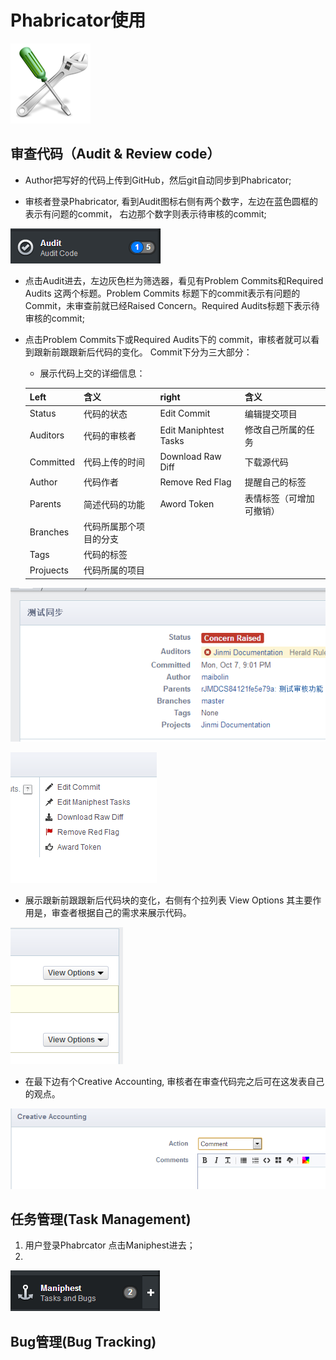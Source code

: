 # Phabricator使用

![Phabricator](./assets/tool.png)

## 审查代码（Audit & Review code）

* Author把写好的代码上传到GitHub，然后git自动同步到Phabricator;

* 审核者登录Phabricator, 看到Audit图标右侧有两个数字，左边在蓝色圆框的表示有问题的commit，
右边那个数字则表示待审核的commit;

![Audit](./assets/Audit.png)

* 点击Audit进去，左边灰色栏为筛选器，看见有Problem Commits和Required Audits 这两个标题。Problem Commits 标题下的commit表示有问题的Commit，未审查前就已经Raised Concern。Required Audits标题下表示待审核的commit;

* 点击Problem Commits下或Required Audits下的 commit，审核者就可以看到跟新前跟跟新后代码的变化。
Commit下分为三大部分：


    * 展示代码上交的详细信息：

	| Left        |  含义                    | right                 |  含义                    |
	|-------------| -------------------------|-----------------------|--------------------------|
	| Status 	  |	 代码的状态				 | Edit Commit           |  编辑提交项目            |
	| Auditors    |  代码的审核者            | Edit Maniphtest Tasks |  修改自己所属的任务      |  
	| Committed   |  代码上传的时间          | Download Raw Diff     |  下载源代码              |  
	| Author      |  代码作者                | Remove Red Flag       |  提醒自己的标签          |
	| Parents     |  简述代码的功能          | Aword Token           |  表情标签（可增加可撤销）| 
	| Branches	  |  代码所属那个项目的分支	 |					     |  						|
	| Tags        |  代码的标签              |                       |  						|
	| Projuects   |  代码所属的项目          |                 
	                  
![firstone](./assets/firstone.png)

![firsttwo](./assets/firsttwo.png)

   * 展示跟新前跟跟新后代码块的变化，右侧有个拉列表 View Options 其主要作用是，审查者根据自己的需求来展示代码。

![ViewOption](./assets/ViewOption.png)
   
   * 在最下边有个Creative Accounting, 审核者在审查代码完之后可在这发表自己的观点。

![comment](./assets/comment.png)


## 任务管理(Task Management)
1. 用户登录Phabrcator 点击Maniphest进去；
2. 


![Maniphest](./assets/Maniphest.png)

## Bug管理(Bug Tracking)
